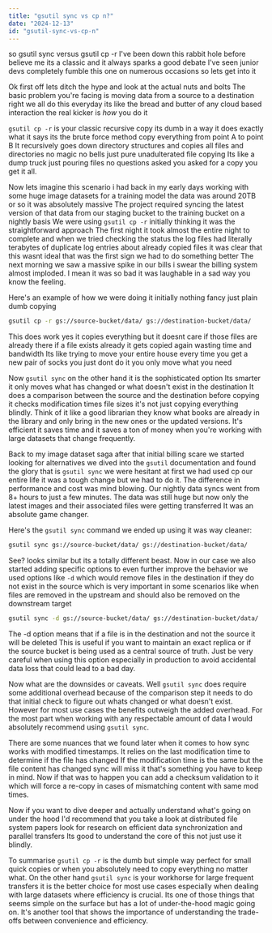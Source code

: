 ```yaml
---
title: "gsutil sync vs cp n?"
date: "2024-12-13"
id: "gsutil-sync-vs-cp-n"
---
```


so gsutil sync versus gsutil cp -r I've been down this rabbit hole before believe me its a classic and it always sparks a good debate I've seen junior devs completely fumble this one on numerous occasions so lets get into it

Ok first off lets ditch the hype and look at the actual nuts and bolts The basic problem you're facing is moving data from a source to a destination right we all do this everyday its like the bread and butter of any cloud based interaction the real kicker is *how* you do it

`gsutil cp -r` is your classic recursive copy its dumb in a way it does exactly what it says its the brute force method copy everything from point A to point B It recursively goes down directory structures and copies all files and directories no magic no bells just pure unadulterated file copying Its like a dump truck just pouring files no questions asked you asked for a copy you get it all.

Now lets imagine this scenario i had back in my early days working with some huge image datasets for a training model the data was around 20TB or so it was absolutely massive The project required syncing the latest version of that data from our staging bucket to the training bucket on a nightly basis We were using `gsutil cp -r` initially thinking it was the straightforward approach The first night it took almost the entire night to complete and when we tried checking the status the log files had literally terabytes of duplicate log entries about already copied files it was clear that this wasnt ideal that was the first sign we had to do something better The next morning we saw a massive spike in our bills i swear the billing system almost imploded. I mean it was so bad it was laughable in a sad way you know the feeling.

Here's an example of how we were doing it initially nothing fancy just plain dumb copying

```bash
gsutil cp -r gs://source-bucket/data/ gs://destination-bucket/data/
```

This does work yes it copies everything but it doesnt care if those files are already there if a file exists already it gets copied again wasting time and bandwidth Its like trying to move your entire house every time you get a new pair of socks you just dont do it you only move what you need

Now `gsutil sync` on the other hand it is the sophisticated option Its smarter it only moves what has changed or what doesn't exist in the destination It does a comparison between the source and the destination before copying it checks modification times file sizes it's not just copying everything blindly. Think of it like a good librarian they know what books are already in the library and only bring in the new ones or the updated versions. It's efficient it saves time and it saves a ton of money when you're working with large datasets that change frequently.

Back to my image dataset saga after that initial billing scare we started looking for alternatives we dived into the `gsutil` documentation and found the glory that is `gsutil sync` we were hesitant at first we had used cp our entire life it was a tough change but we had to do it. The difference in performance and cost was mind blowing. Our nightly data syncs went from 8+ hours to just a few minutes. The data was still huge but now only the latest images and their associated files were getting transferred It was an absolute game changer.

Here's the `gsutil sync` command we ended up using it was way cleaner:

```bash
gsutil sync gs://source-bucket/data/ gs://destination-bucket/data/
```

See? looks similar but its a totally different beast. Now in our case we also started adding specific options to even further improve the behavior we used options like `-d` which would remove files in the destination if they do not exist in the source which is very important in some scenarios like when files are removed in the upstream and should also be removed on the downstream target

```bash
gsutil sync -d gs://source-bucket/data/ gs://destination-bucket/data/
```

The -d option means that if a file is in the destination and not the source it will be deleted This is useful if you want to maintain an exact replica or if the source bucket is being used as a central source of truth. Just be very careful when using this option especially in production to avoid accidental data loss that could lead to a bad day.

Now what are the downsides or caveats. Well `gsutil sync` does require some additional overhead because of the comparison step it needs to do that initial check to figure out whats changed or what doesn't exist. However for most use cases the benefits outweigh the added overhead. For the most part when working with any respectable amount of data I would absolutely recommend using `gsutil sync`.

There are some nuances that we found later when it comes to how sync works with modified timestamps. It relies on the last modification time to determine if the file has changed If the modification time is the same but the file content has changed sync will miss it that's something you have to keep in mind. Now if that was to happen you can add a checksum validation to it which will force a re-copy in cases of mismatching content with same mod times.

Now if you want to dive deeper and actually understand what's going on under the hood I'd recommend that you take a look at distributed file system papers look for research on efficient data synchronization and parallel transfers Its good to understand the core of this not just use it blindly.

To summarise `gsutil cp -r` is the dumb but simple way perfect for small quick copies or when you absolutely need to copy everything no matter what. On the other hand `gsutil sync` is your workhorse for large frequent transfers it is the better choice for most use cases especially when dealing with large datasets where efficiency is crucial. Its one of those things that seems simple on the surface but has a lot of under-the-hood magic going on. It's another tool that shows the importance of understanding the trade-offs between convenience and efficiency.
